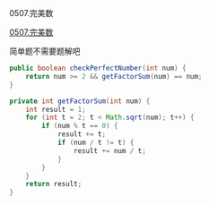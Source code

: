 0507.完美数

[0507.完美数](https://leetcode-cn.com/problems/perfect-number/)

简单题不需要题解吧

```java
public boolean checkPerfectNumber(int num) {
    return num >= 2 && getFactorSum(num) == num;
}

private int getFactorSum(int num) {
    int result = 1;
    for (int t = 2; t < Math.sqrt(num); t++) {
        if (num % t == 0) {
            result += t;
            if (num / t != t) {
                result += num / t;
            }
        }
    }
    return result;
}
```

